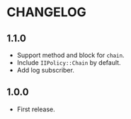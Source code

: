 # CHANGELOG

## 1.1.0

* Support method and block for `chain`.
* Include `IIPolicy::Chain` by default.
* Add log subscriber.

## 1.0.0

* First release.

